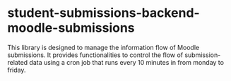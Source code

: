 # student-submissions-backend-moodle-submissions

This library is designed to manage the information flow of Moodle submissions. It provides functionalities to control the
flow of submission-related data using a cron job that runs every 10 minutes in from monday to friday.
